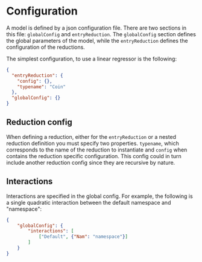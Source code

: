 # Configuration

A model is defined by a json configuration file. There are two sections in this file: `globalConfig` and `entryReduction`. The `globalConfig` section defines the global parameters of the model, while the `entryReduction` defines the configuration of the reductions.

The simplest configuration, to use a linear regressor is the following:

```json
{
  "entryReduction": {
    "config": {},
    "typename": "Coin"
  },
  "globalConfig": {}
}
```

## Reduction config

When defining a reduction, either for the `entryReduction` or a nested reduction definition you must specify  two properties. `typename`, which corresponds to the name of the reduction to instantiate and `config` when contains the reduction specific configuration. This config could in turn include another reduction config since they are recursive by nature.

## Interactions

Interactions are specified in the global config. For example, the following is a single quadratic interaction between the default namespace and "namespace":

```json
{
    "globalConfig": {
        "interactions": [
            ["Default", {"Nam": "namespace"}]
        ]
    }
}
```
